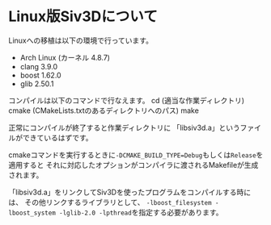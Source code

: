 # Linux版Siv3Dについて

Linuxへの移植は以下の環境で行っています。
- Arch Linux (カーネル 4.8.7)
- clang 3.9.0
- boost 1.62.0
- glib 2.50.1

コンパイルは以下のコマンドで行なえます。
    cd (適当な作業ディレクトリ)
	cmake (CMakeLists.txtのあるディレクトリへのパス)
	make

正常にコンパイルが終了すると作業ディレクトリに
「libsiv3d.a」というファイルができているはずです。

cmakeコマンドを実行するときに`-DCMAKE_BUILD_TYPE=Debug`もしくは`Release`を適用すると
それに対応したオプションがコンパイラに渡されるMakefileが生成されます。

「libsiv3d.a」をリンクしてSiv3Dを使ったプログラムをコンパイルする時には、
その他リンクするライブラリとして、
`-lboost_filesystem -lboost_system -lglib-2.0 -lpthread`を指定する必要があります。

